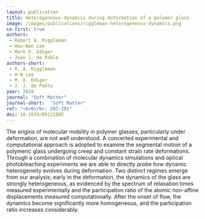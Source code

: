 ```yaml
---
layout: publication
title: Heterogeneous dynamics during deformation of a polymer glass
image: /images/publications/riggleman-heterogeneous-dynamics.png
co-first: true
authors:
 - Robert A. Riggleman
 - Hau-Nan Lee
 - Mark D. Ediger
 - Juan J. de Pablo
authors-short:
 - R. A. Riggleman
 - H-N Lee
 - M. D. Ediger
 - J. J. de Pablo
year: 2010
journal: "Soft Matter"
journal-short:  "Soft Matter"
ref: "<b>6</b>: 287-291"
doi: 10.1039/B912288E
---
```


The origins of molecular mobility in polymer glasses, particularly under deformation, are not well understood. A concerted experimental and computational approach is adopted to examine the segmental motion of a polymeric glass undergoing creep and constant strain rate deformations. Through a combination of molecular dynamics simulations and optical photobleaching experiments we are able to directly probe how dynamic heterogeneity evolves during deformation. Two distinct regimes emerge from our analysis; early in the deformation, the dynamics of the glass are strongly heterogeneous, as evidenced by the spectrum of relaxation times measured experimentally and the participation ratio of the atomic non-affine displacements measured computationally. After the onset of flow, the dynamics become significantly more homogeneous, and the participation ratio increases considerably.
